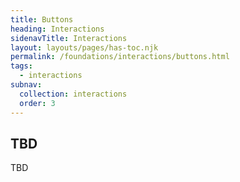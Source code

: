 ```yaml
---
title: Buttons
heading: Interactions
sidenavTitle: Interactions
layout: layouts/pages/has-toc.njk
permalink: /foundations/interactions/buttons.html
tags:
  - interactions
subnav:
  collection: interactions
  order: 3
---
```


<link rel="stylesheet"
      href="/assets/packages/@rhds/elements/elements/rh-table/rh-table-lightdom.css"
      data-helmet>

<script type="module" data-helmet>
  import '@rhds/elements/rh-table/rh-table.js';
</script>

## TBD

TBD


